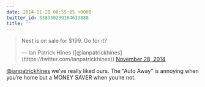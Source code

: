 ```yaml
---
date: 2014-11-28 08:55:05 +0000
twitter_id: 538330239164633088
title: ''
---
```


<blockquote class="twitter-tweet"><p lang="en" dir="ltr">Nest is on sale for $199. Go for it?</p>&mdash; Ian Patrick Hines ([@ianpatrickhines](https://twitter.com/ianpatrickhines)) <a href="https://twitter.com/ianpatrickhines/status/538318691440803841?ref_src=twsrc%5Etfw">November 28, 2014</a></blockquote>
<script async src="https://platform.twitter.com/widgets.js" charset="utf-8"></script>

[@ianpatrickhines](https://twitter.com/ianpatrickhines) we’ve really liked ours. The “Auto Away” is annoying when you’re home but a MONEY SAVER when you’re not.
